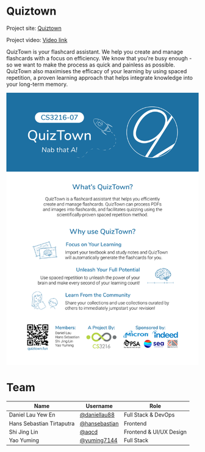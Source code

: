 # Quiztown

Project site: [Quiztown](https://quiztown.fun/)

Project video: [Video link](https://www.youtube.com/watch?v=i85dN0dSJVg)

QuizTown is your flashcard assistant. We help you create and manage flashcards with a focus on efficiency. We know that you're busy enough - so we want to make the process as quick and painless as possible. QuizTown also maximises the efficacy of your learning by using spaced repetition, a proven learning approach that helps integrate knowledge into your long-term memory.

<img src="./quiztown-poster.png" />

# Team

| Name                	 	| Username                                          |Role                               |
|--------------------------|----------------------------------------------------|-----------------------------------|
| Daniel Lau Yew En 	   | [@daniellau88](https://github.com/daniellau88)     | Full Stack & DevOps               |
| Hans Sebastian Tirtaputra| [@hansebastian](https://github.com/hansebastian)   | Frontend                          |
| Shi Jing Lin             | [@aqcd](https://github.com/aqcd)                   | Frontend & UI/UX Design           |
| Yao Yuming     	 	   | [@yuming7144](https://github.com/yuming7144)       | Full Stack                    	|
